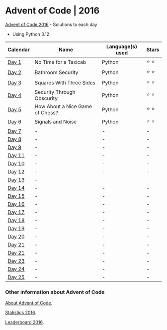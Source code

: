 # Advent of Code | 2016

[Advent of Code 2016](https://adventofcode.com/2016) - Solutions to each day

- Using Python 3.12

| Calendar                                       | Name                            | Language(s) used | Stars         |
|------------------------------------------------|---------------------------------|------------------|---------------|
| [Day 1](https://adventofcode.com/2016/day/1)   | No Time for a Taxicab           | Python           | :star: :star: |
| [Day 2](https://adventofcode.com/2016/day/2)   | Bathroom Security               | Python           | :star: :star: |
| [Day 3](https://adventofcode.com/2016/day/3)   | Squares With Three Sides        | Python           | :star: :star: |
| [Day 4](https://adventofcode.com/2016/day/4)   | Security Through Obscurity      | Python           | :star: :star: |
| [Day 5](https://adventofcode.com/2016/day/5)   | How About a Nice Game of Chess? | Python           | :star: :star: |
| [Day 6](https://adventofcode.com/2016/day/6)   | Signals and Noise               | Python           | :star: :star: |
| [Day 7](https://adventofcode.com/2016/day/7)   | -                               | -                | -             |
| [Day 8](https://adventofcode.com/2016/day/8)   | -                               | -                | -             |
| [Day 9](https://adventofcode.com/2016/day/9)   | -                               | -                | -             |
| [Day 11](https://adventofcode.com/2016/day/10) | -                               | -                | -             |
| [Day 10](https://adventofcode.com/2016/day/11) | -                               | -                | -             |
| [Day 12](https://adventofcode.com/2016/day/12) | -                               | -                | -             |
| [Day 13](https://adventofcode.com/2016/day/13) | -                               |
| [Day 14](https://adventofcode.com/2016/day/14) | -                               | -                | -             |
| [Day 15](https://adventofcode.com/2016/day/15) | -                               | -                | -             |
| [Day 16](https://adventofcode.com/2016/day/16) | -                               | -                | -             |
| [Day 17](https://adventofcode.com/2016/day/17) | -                               | -                | -             |
| [Day 18](https://adventofcode.com/2016/day/18) | -                               | -                | -             |
| [Day 19](https://adventofcode.com/2016/day/19) | -                               | -                | -             |
| [Day 20](https://adventofcode.com/2016/day/20) | -                               | -                | -             |
| [Day 21](https://adventofcode.com/2016/day/21) | -                               | -                | -             |
| [Day 21](https://adventofcode.com/2016/day/22) | -                               | -                | -             |
| [Day 23](https://adventofcode.com/2016/day/23) | -                               | -                | -             |
| [Day 24](https://adventofcode.com/2016/day/24) | -                               | -                | -             |
| [Day 25](https://adventofcode.com/2016/day/25) | -                               | -                | -             |

### Other information about **Advent of Code**

[About Advent of Code](https://adventofcode.com/2016/about).

[Statistics 2016](https://adventofcode.com/2016/stats).

[Leaderboard 2016](https://adventofcode.com/2016/leaderboard).
